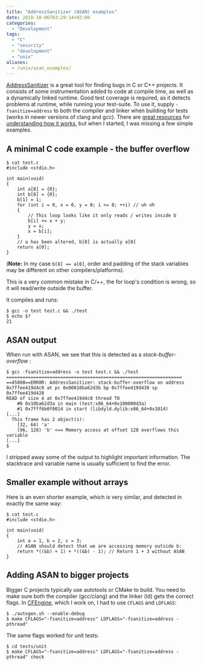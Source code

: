 ```yaml
---
title: "AddressSanitizer (ASAN) examples"
date: 2018-10-06T03:29:14+02:00
categories:
  - "Development"
tags:
  - "C"
  - "security"
  - "development"
  - "unix"
aliases:
  - /unix/asan_examples/
---
```


[AddressSanitizer](https://github.com/google/sanitizers/wiki/AddressSanitizer) is a great tool for finding bugs in C or C++ projects.
It consists of some instrumentation added to code at compile time, as well as a dynamically linked runtime.
Good test coverage is required, as it detects problems at runtime, while running your test-suite.
To use it, supply `-fsanitize=address` to both the compiler and linker when building for tests (works in newer versions of clang and gcc).
There are [great resources](https://www.youtube.com/watch?v=V2_80g0eOMc) for [understanding how it works](https://www.youtube.com/watch?v=Q2C2lP8_tNE), but when I started, I was missing a few simple examples.

## A minimal C code example - the buffer overflow

```
$ cat test.c
#include <stdio.h>

int main(void)
{
    int a[8] = {0};
    int b[8] = {0};
    b[1] = 1;
    for (int i = 0, x = 0, y = 0; i <= 8; ++i) // uh oh
    {
        // This loop looks like it only reads / writes inside b
        b[i] += x + y;
        y = x;
        x = b[i];
    }
    // a has been altered, b[8] is actually a[0]
    return a[0];
}
```

(**Note:** In my case `b[8] == a[0]`, order and padding of the stack variables may be different on other compilers/platforms).

This is a very common mistake in C/++, the for loop's condition is wrong, so it will read/write outside the buffer.

It compiles and runs:

```
$ gcc -o test test.c && ./test
$ echo $?
21
```

## ASAN output

When run with ASAN, we see that this is detected as a _stack-buffer-overflow_ :

```
$ gcc -fsanitize=address -o test test.c && ./test
=================================================================
==45808==ERROR: AddressSanitizer: stack-buffer-overflow on address 0x7ffee419d4c0 at pc 0x00010ba62d3b bp 0x7ffee419d430 sp 0x7ffee419d428
READ of size 4 at 0x7ffee419d4c0 thread T0
    #0 0x10ba62d3a in main (test:x86_64+0x100000d3a)
    #1 0x7fff6b0f0014 in start (libdyld.dylib:x86_64+0x1014)
[...]
  This frame has 2 object(s):
    [32, 64) 'a'
    [96, 128) 'b' <== Memory access at offset 128 overflows this variable
[...]
$
```
I stripped away some of the output to highlight important information.
The stacktrace and variable name is usually sufficient to find the error.

## Smaller example without arrays

Here is an even shorter example, which is very similar, and detected in exactly the same way:

```
$ cat test.c
#include <stdio.h>

int main(void)
{
    int a = 1, b = 2, c = 3;
    // ASAN should detect that we are accessing memory outside b:
    return *((&b) + 1) + *((&b) - 1); // Return 1 + 3 without ASAN
}
```

## Adding ASAN to bigger projects

Bigger C projects typically use autotools or CMake to build.
You need to make sure both the compiler (gcc/clang) and the linker (ld) gets the correct flags.
In [CFEngine](https://github.com/cfengine/core), which I work on, I had to use `CFLAGS` and `LDFLAGS`:

```
$ ./autogen.sh --enable-debug
$ make CFLAGS="-fsanitize=address" LDFLAGS="-fsanitize=address -pthread"
```

The same flags worked for unit tests:
```
$ cd tests/unit
$ make CFLAGS="-fsanitize=address" LDFLAGS="-fsanitize=address -pthread" check
```
